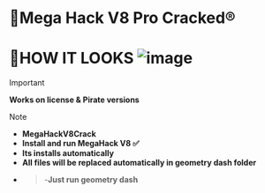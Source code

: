 # 🔰Mega Hack V8 Pro Cracked®️



# 📔**HOW IT LOOKS** ![image](https://github.com/user-attachments/assets/e64b9578-c64b-4346-a8a3-07166a3d2596)

> [!IMPORTANT]
> **Works on license & Pirate versions**


> [!Note]
> - **MegaHackV8Crack**
> - **Install and run MegaHack V8 ✅**
> - **Its installs automatically**
> - **All files will be replaced automatically in geometry dash folder**
 - > -**Just run geometry dash**

